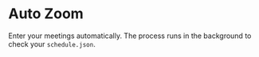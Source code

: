 # Auto Zoom

Enter your meetings automatically. The process runs in the background to check your `schedule.json`.